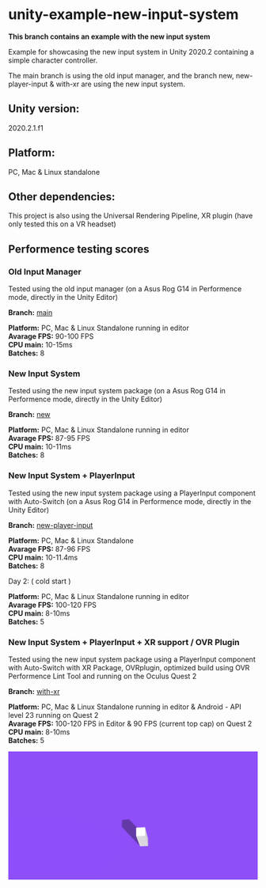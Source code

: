 # unity-example-new-input-system

**This branch contains an example with the new input system**

Example for showcasing the new input system in Unity 2020.2 containing a simple character controller.

The main branch is using the old input manager, and the branch new, new-player-input & with-xr are using the new input system.


## Unity version:

2020.2.1.f1

## Platform:

PC, Mac & Linux standalone

## Other dependencies:

This project is also using the Universal Rendering Pipeline, XR plugin (have only tested this on a VR headset)


## Performence testing scores

### Old Input Manager
Tested using the old input manager (on a Asus Rog G14 in Performence mode, directly in the Unity Editor)

**Branch:** [main](https://github.com/Sandstedt/unity-example-new-input-system/tree/main)

**Platform:** PC, Mac & Linux Standalone running in editor\
**Avarage FPS:** 90-100 FPS\
**CPU main:** 10-15ms\
**Batches:** 8

### New Input System
Tested using the new input system package (on a Asus Rog G14 in Performence mode, directly in the Unity Editor)

**Branch:** [new](https://github.com/Sandstedt/unity-example-new-input-system/tree/new)

**Platform:** PC, Mac & Linux Standalone running in editor\
**Avarage FPS:** 87-95 FPS\
**CPU main:** 10-11ms\
**Batches:** 8

### New Input System + PlayerInput
Tested using the new input system package using a PlayerInput component with Auto-Switch (on a Asus Rog G14 in Performence mode, directly in the Unity Editor)

**Branch:** [new-player-input](https://github.com/Sandstedt/unity-example-new-input-system/tree/new-player-input)

**Platform:** PC, Mac & Linux Standalone\
**Avarage FPS:** 87-96 FPS\
**CPU main:** 10-11.4ms\
**Batches:** 8

Day 2: ( cold start )

**Platform:** PC, Mac & Linux Standalone running in editor\
**Avarage FPS:** 100-120 FPS\
**CPU main:** 8-10ms\
**Batches:** 5

### New Input System + PlayerInput + XR support / OVR Plugin

Tested using the new input system package using a PlayerInput component with Auto-Switch with XR Package, OVRplugin, optimized build using OVR Performence Lint Tool and running on the Oculus Quest 2

**Branch:** [with-xr](https://github.com/Sandstedt/unity-example-new-input-system/tree/with-xr)

**Platform:** PC, Mac & Linux Standalone running in editor & Android - API level 23 running on Quest 2\
**Avarage FPS:** 100-120 FPS in Editor & 90 FPS (current top cap) on Quest 2\
**CPU main:** 8-10ms\
**Batches:** 5

![screenshot](screenshot.gif)
